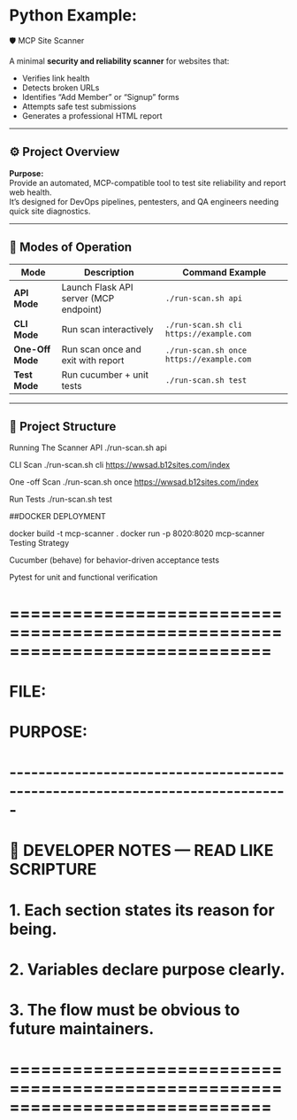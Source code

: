 # Python Example: 
🛡️ MCP Site Scanner

A minimal **security and reliability scanner** for websites that:
- Verifies link health  
- Detects broken URLs  
- Identifies “Add Member” or “Signup” forms  
- Attempts safe test submissions  
- Generates a professional HTML report  

---

## ⚙️ Project Overview

**Purpose:**  
Provide an automated, MCP-compatible tool to test site reliability and report web health.  
It’s designed for DevOps pipelines, pentesters, and QA engineers needing quick site diagnostics.

---

## 🧭 Modes of Operation

| Mode | Description | Command Example |
|------|--------------|----------------|
| **API Mode** | Launch Flask API server (MCP endpoint) | `./run-scan.sh api` |
| **CLI Mode** | Run scan interactively | `./run-scan.sh cli https://example.com` |
| **One-Off Mode** | Run scan once and exit with report | `./run-scan.sh once https://example.com` |
| **Test Mode** | Run cucumber + unit tests | `./run-scan.sh test` |

---

## 🧩 Project Structure

Running The Scanner  API 
./run-scan.sh api

CLI Scan 
./run-scan.sh cli https://wwsad.b12sites.com/index

One -off Scan 
./run-scan.sh once https://wwsad.b12sites.com/index

Run Tests 
./run-scan.sh test

##DOCKER DEPLOYMENT

docker build -t mcp-scanner .
docker run -p 8020:8020 mcp-scanner
Testing Strategy

Cucumber (behave) for behavior-driven acceptance tests

Pytest for unit and functional verification

# =============================================================================
# FILE: <filename>
# PURPOSE: <what this file is for>
# -----------------------------------------------------------------------------
# 📖 DEVELOPER NOTES — READ LIKE SCRIPTURE
# 1. Each section states its reason for being.
# 2. Variables declare purpose clearly.
# 3. The flow must be obvious to future maintainers.
# =============================================================================

